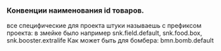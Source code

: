 ### Конвенции наименования id товаров.

все специфические для проекта штуки называешь с префиксом проекта: в змейке было например snk.field.default, snk.food.box, snk.booster.extralife
Как может быть для бомбера: bmn.bomb.default
